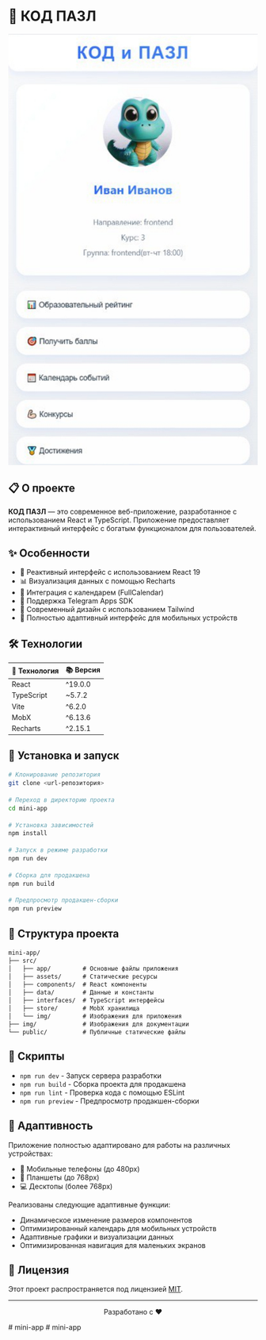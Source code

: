 # 🚀 КОД ПАЗЛ

<div align="center">
  <img src="./img/img.jpg" alt="КОД ПАЗЛ" width="600px" />
</div>

## 📋 О проекте

**КОД ПАЗЛ** — это современное веб-приложение, разработанное с использованием React и TypeScript. Приложение предоставляет интерактивный интерфейс с богатым функционалом для пользователей.

## ✨ Особенности

- 🔄 Реактивный интерфейс с использованием React 19
- 📊 Визуализация данных с помощью Recharts
- 📅 Интеграция с календарем (FullCalendar)
- 📱 Поддержка Telegram Apps SDK
- 🎨 Современный дизайн с использованием Tailwind
- 📱 Полностью адаптивный интерфейс для мобильных устройств

## 🛠️ Технологии

<div align="center">

| 🔧 Технология | 📚 Версия |
|--------------|-----------|
| React        | ^19.0.0   |
| TypeScript   | ~5.7.2    |
| Vite         | ^6.2.0    |
| MobX         | ^6.13.6   |
| Recharts     | ^2.15.1   |

</div>

## 🚀 Установка и запуск

```bash
# Клонирование репозитория
git clone <url-репозитория>

# Переход в директорию проекта
cd mini-app

# Установка зависимостей
npm install

# Запуск в режиме разработки
npm run dev

# Сборка для продакшена
npm run build

# Предпросмотр продакшен-сборки
npm run preview
```

## 📁 Структура проекта

```
mini-app/
├── src/
│   ├── app/         # Основные файлы приложения
│   ├── assets/      # Статические ресурсы
│   ├── components/  # React компоненты
│   ├── data/        # Данные и константы
│   ├── interfaces/  # TypeScript интерфейсы
│   ├── store/       # MobX хранилища
│   └── img/         # Изображения для приложения
├── img/             # Изображения для документации
└── public/          # Публичные статические файлы
```

## 🔧 Скрипты

- `npm run dev` - Запуск сервера разработки
- `npm run build` - Сборка проекта для продакшена
- `npm run lint` - Проверка кода с помощью ESLint
- `npm run preview` - Предпросмотр продакшен-сборки

## 📱 Адаптивность

Приложение полностью адаптировано для работы на различных устройствах:

- 📱 Мобильные телефоны (до 480px)
- 📱 Планшеты (до 768px)
- 💻 Десктопы (более 768px)

Реализованы следующие адаптивные функции:
- Динамическое изменение размеров компонентов
- Оптимизированный календарь для мобильных устройств
- Адаптивные графики и визуализации данных
- Оптимизированная навигация для маленьких экранов

## 📄 Лицензия

Этот проект распространяется под лицензией [MIT](LICENSE).

---

<div align="center">
  <p>Разработано с ❤️</p>
</div>
#   m i n i - a p p 
 
 #   m i n i - a p p 
 
 